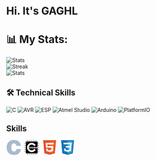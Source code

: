 # Hi. It's GAGHL

# 📊 My Stats:
![Stats](https://github-readme-stats.vercel.app/api?username=GAGHL&theme=dark&hide_border=false&include_all_commits=false&count_private=false) <br/>
![Streak](https://github-readme-streak-stats.herokuapp.com/?user=GAGHL&theme=dark&hide_border=false) <br/>
![Stats](https://github-readme-stats.vercel.app/api/top-langs/?username=GAGHL&theme=dark&hide_border=false&include_all_commits=false&count_private=false&layout=compact) <br/>


## 🛠 Technical Skills
![C](https://img.shields.io/badge/-C-00599C?style=flat&logo=c&logoColor=white)
![AVR](https://img.shields.io/badge/-AVR-FF9900?style=flat&logo=Microchip&logoColor=white)
![ESP](https://img.shields.io/badge/-ESP8266%2FESP32-E7352C?style=flat&logo=espressif&logoColor=white)
![Atmel Studio](https://img.shields.io/badge/-Microchip%20Studio-990000?style=flat&logoColor=white)
![Arduino](https://img.shields.io/badge/-Arduino-00979D?style=flat&logo=Arduino&logoColor=white)
![PlatformIO](https://img.shields.io/badge/-PlatformIO-ff6600?style=flat&logo=PlatformIO&logoColor=white)

## Skills
  <div>
    <img src="https://github.com/devicons/devicon/blob/master/icons/c/c-original.svg" title="C" alt="C" width="40" height="40"/>&nbsp;
    <img src="https://github.com/devicons/devicon/blob/master/icons/embeddedc/embeddedc-original-wordmark.svg" title="C" alt="C" width="40" height="40"/>&nbsp;
    <img src="https://github.com/devicons/devicon/blob/master/icons/html5/html5-original.svg" title="HTML5" alt="HTML" width="40" height="40"/>&nbsp;
    <img src="https://github.com/devicons/devicon/blob/master/icons/css3/css3-original.svg"  title="CSS3" alt="CSS" width="40" height="40"/>&nbsp;
  </div>
<!--
**GAGHL/GAGHL** is a ✨ _special_ ✨ repository because its `README.md` (this file) appears on your GitHub profile.

Here are some ideas to get you started:

- 🔭 I’m currently working on ...
- 🌱 I’m currently learning ...
- 👯 I’m looking to collaborate on ...
- 🤔 I’m looking for help with ...
- 💬 Ask me about ...
- 📫 How to reach me: ...
- 😄 Pronouns: ...
- ⚡ Fun fact: ...
-->
